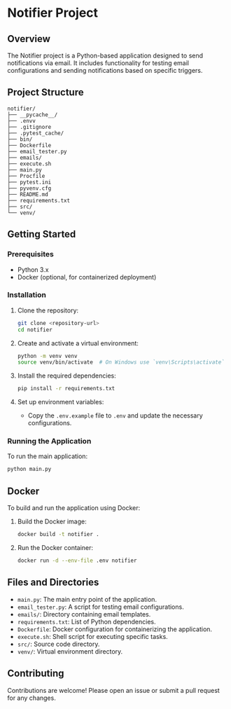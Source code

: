 # Notifier Project

## Overview

The Notifier project is a Python-based application designed to send notifications via email. It includes functionality for testing email configurations and sending notifications based on specific triggers.

## Project Structure

```
notifier/
├── __pycache__/
├── .envv
├── .gitignore
├── .pytest_cache/
├── bin/
├── Dockerfile
├── email_tester.py
├── emails/
├── execute.sh
├── main.py
├── Procfile
├── pytest.ini
├── pyvenv.cfg
├── README.md
├── requirements.txt
├── src/
└── venv/
```

## Getting Started

### Prerequisites

- Python 3.x
- Docker (optional, for containerized deployment)

### Installation

1. Clone the repository:
    ```sh
    git clone <repository-url>
    cd notifier
    ```

2. Create and activate a virtual environment:
    ```sh
    python -m venv venv
    source venv/bin/activate  # On Windows use `venv\Scripts\activate`
    ```

3. Install the required dependencies:
    ```sh
    pip install -r requirements.txt
    ```

4. Set up environment variables:
    - Copy the `.env.example` file to `.env` and update the necessary configurations.

### Running the Application

To run the main application:
```sh
python main.py
```

## Docker

To build and run the application using Docker:

1. Build the Docker image:
    ```sh
    docker build -t notifier .
    ```

2. Run the Docker container:
    ```sh
    docker run -d --env-file .env notifier
    ```

## Files and Directories

- `main.py`: The main entry point of the application.
- `email_tester.py`: A script for testing email configurations.
- `emails/`: Directory containing email templates.
- `requirements.txt`: List of Python dependencies.
- `Dockerfile`: Docker configuration for containerizing the application.
- `execute.sh`: Shell script for executing specific tasks.
- `src/`: Source code directory.
- `venv/`: Virtual environment directory.

## Contributing

Contributions are welcome! Please open an issue or submit a pull request for any changes.

